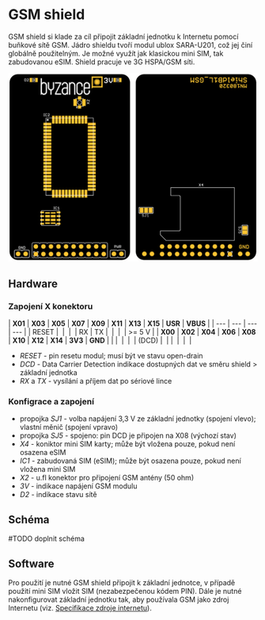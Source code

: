 # GSM shield

GSM shield si klade za cíl připojit základní jednotku k Internetu pomocí buňkové sítě GSM. Jádro shieldu tvoří modul ublox SARA-U201, což jej činí globálně použitelným. Je možné využít jak klasickou mini SIM, tak zabudovanou eSIM. Shield pracuje ve 3G HSPA/GSM síti.

![](../../../.gitbook/assets/shield_gsm_b1.png)

## Hardware

### Zapojení X konektoru

| **X01** | **X03** | **X05** | **X07** | **X09** | **X11** | **X13** | **X15** | **USR** | **VBUS** |
| --- | --- | --- | --- |
| ​RESET | ​ | ​ | ​ | RX | TX | ​ | ​ | ​ | ​&gt;= 5 V |
| **X00** | **X02** | **X04** | **X06** | **X08** | **X10** | **X12** | **X14** | **3V3** | **GND** |
| ​ | ​ | ​ | ​ | \(​DCD\) | ​ |  | ​ | ​ | ​ |

* _RESET_ - pin resetu modul; musí být ve stavu open-drain
* _DCD_ - Data Carrier Detection indikace dostupných dat ve směru shield &gt; základní jednotka
* _RX_ a _TX_ - vysílání a příjem dat po sériové lince

### Konfigrace a zapojení

* propojka _SJ1_ - volba napájení 3,3 V ze základní jednotky \(spojení vlevo\); vlastní měnič \(spojení vpravo\)
* propojka _SJ5_ - spojeno: pin DCD je připojen na X08 \(výchozí stav\)
* _X4_ - koniktor mini SIM karty; může být vložena pouze, pokud není osazena eSIM
* _IC1_ - zabudovaná SIM \(eSIM\); může být osazena pouze, pokud není vložena mini SIM
* _X2_ - u.fl konektor pro připojení GSM antény \(50 ohm\)
* _3V_ - indikace napájení GSM modulu
* _D2_ - indikace stavu sítě

## Schéma

\#TODO doplnit schéma

## Software

Pro použití je nutné GSM shield připojit k základní jednotce, v případě použití mini SIM vložit SIM \(nezabezpečenou kódem PIN\). Dále je nutné nakonfigurovat základní jednotku tak, aby používala GSM jako zdroj Internetu \(viz. [Specifikace zdroje internetu](https://docu.byzance.cz/~/edit/primary/hardware-a-programovani/konektivita/specifikace-zdroje-internetu)\).

